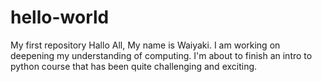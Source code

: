 # hello-world
My first repository
Hallo All,
My name is Waiyaki. I am working on deepening my understanding of computing. I'm about to finish an intro to python course that has been quite challenging and exciting.
